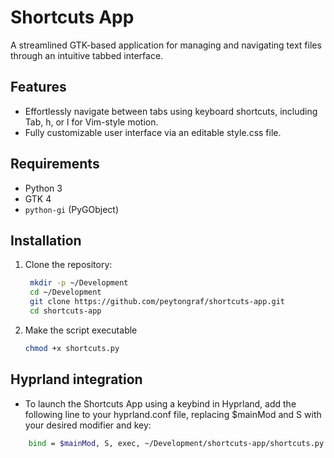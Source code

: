 # Shortcuts App

A streamlined GTK-based application for managing and navigating text files through an intuitive tabbed interface.


## Features
- Effortlessly navigate between tabs using keyboard shortcuts, including Tab, h, or l for Vim-style motion.
- Fully customizable user interface via an editable style.css file.

## Requirements
- Python 3
- GTK 4
- `python-gi` (PyGObject)

## Installation
1. Clone the repository:
   ```bash
    mkdir -p ~/Development
    cd ~/Development
    git clone https://github.com/peytongraf/shortcuts-app.git
    cd shortcuts-app
2. Make the script executable
    ```bash
    chmod +x shortcuts.py

## Hyprland integration
- To launch the Shortcuts App using a keybind in Hyprland, add the following line to your hyprland.conf file, replacing $mainMod and S with your desired modifier and key:
```bash
    bind = $mainMod, S, exec, ~/Development/shortcuts-app/shortcuts.py
